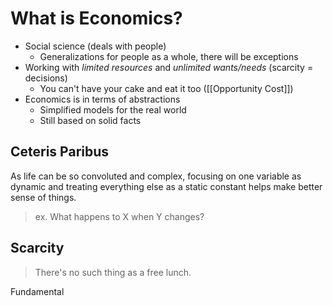 # What is Economics?
- Social science (deals with people)
	- Generalizations for people as a whole, there will be exceptions
- Working with *limited resources* and *unlimited wants/needs* (scarcity = decisions)
	- You can't have your cake and eat it too ([[Opportunity Cost]])
- Economics is in terms of abstractions
	- Simplified models for the real world
	- Still based on solid facts

## Ceteris Paribus
As life can be so convoluted and complex, focusing on one variable as dynamic and treating everything else as a static constant helps make better sense of things.
> ex. What happens to X when Y changes?

## Scarcity
> There's no such thing as a free lunch.

Fundamental 